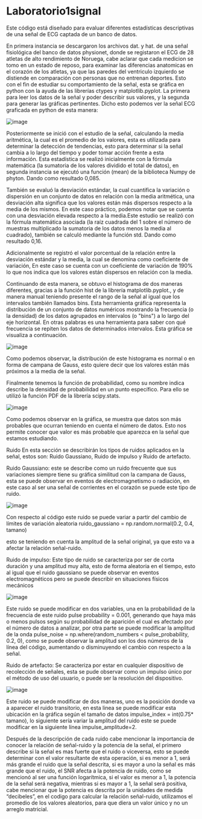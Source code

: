 # Laboratorio1signal
Este código está diseñado para evaluar diferentes estadísticas descriptivas de una señal de ECG captada de un banco de datos.
 
En primera instancia se descargaron los archivos dat. y hat. de una señal fisiológica del banco de datos physionet, donde se registaron el ECG de 28 atletas de alto rendimiento de Noruega, cabe aclarar que cada medicion se tomo en un estado de reposo, para examinar las diferencias anatomicas en el corazón de los atletas, ya que las paredes del ventriculo izquierdo se distiende en comparación con personas que no entrenan deportes.
Esto con el fin de estudiar su comportamiento de la señal, esta se gráfica en python con la ayuda de las librerías  ctypes y  matplotlib.pyplot. La primera para leer los datos de la señal y poder describir sus valores, y la segunda para generar las gráficas pertinentes. Dicho esto podemos ver la señal ECG graficada en python de esta manera:

![image](https://github.com/user-attachments/assets/df062716-de6f-4793-833a-d03159c3e6eb)



Posteriormente se inició con el estudio de la señal, calculando la media aritmética, la cual es el promedio de los valores, esta es utilizada para determinar la detección de tendencias, esto para determinar si la señal cambia a lo largo del tiempo y poder tomar acción frente a esta información. Esta estadística se realizó inicialmente con la fórmula matemática (la sumatoria de los valores dividido el total de datos), en segunda instancia se ejecutó una función (mean) de la biblioteca  Numpy de phyton. Dando como resultado 0,085.

También se evaluó la desviación estándar, la cual cuantifica la  variación o dispersión en un conjunto de datos en relación con la media aritmética, una desviación alta significa que los valores están más dispersos respecto a la media de los mismos. En este caso práctico, podemos notar que se cuenta con una desviación elevada respecto a la media.Este estudio se realizó con la fórmula matemática asociada (la raíz cuadrada del 1 sobre el número de muestras multiplicado la sumatoria de los datos menos la media al cuadrado), también se calculó mediante la función std. Dando como resultado 0,16.

Adicionalmente se registró el valor porcentual de la relación entre la desviación estándar y la media, la cual se denomina como coeficiente de variación, En este caso se cuenta con un coeficiente de variación de 190% lo que nos indica que los valores están dispersos en relación con la media. 

Continuando de esta manera, se obtuvo el histograma de dos maneras diferentes, gracias a la función hist de la librería matplotlib.pyplot., y de manera manual teniendo presente el rango de la señal al igual que los intervalos también llamados bins.
Esta herramienta gráfica  representa la distribución de un conjunto de datos numéricos mostrando la frecuencia (o la densidad) de los datos agrupados en intervalos (o "bins") a lo largo del eje horizontal. En otras palabras es una herramienta para saber con qué frecuencia se repiten los datos de determinados intervalos. Esta gráfica se visualiza a continuación. 

![image](https://github.com/user-attachments/assets/c0ff69f4-0d6d-423e-a8f5-d936a54efa3b)



Como podemos observar, la distribución de este histograma es normal o en forma de campana de Gauss, esto quiere decir que los valores están más próximos a la media de la señal. 

Finalmente tenemos la función de probabilidad, como su nombre indica describe la densidad de probabilidad en un punto específico. Para ello se utilizó la función  PDF de la librería scipy.stats. 

![image](https://github.com/user-attachments/assets/bcf482ec-7d2c-4ac1-a39f-aacca8414d3c)


Como podemos observar en la gráfica, se muestra que datos son más probables que ocurran teniendo en cuenta el número de datos. Esto nos permite conocer que valor es más probable que aparezca en la señal que estamos estudiando.


Ruido
En esta sección se describirán los tipos de ruidos aplicados en la señal, estos son: Ruido Gaussiano, Ruido de impulso y Ruido de artefacto.

Ruido Gaussiano: este se describe como un ruido frecuente que sus variaciones siempre tiene su gráfica similitud con la campana de Gauss, esta se puede observar en eventos de electromagnetismo o radiación, en este caso al ser una señal de corrientes en el corazón se puede este tipo de ruido.

![image](https://github.com/user-attachments/assets/2df03c85-3c33-48b6-a21d-83eb3f009ad1)


Con respecto al código este ruido se puede variar a partir del cambio de límites de variación aleatoria 
             ruido_gaussiano = np.random.normal(0.2, 0.4, tamano)

esto se teniendo en cuenta la amplitud de la señal original, ya que esto va a afectar la relación señal-ruido.

Ruido de impulso: Este tipo de ruido se caracteriza por ser de corta duración y una amplitud muy alta, esto de forma aleatoria en el tiempo, esto al igual que el ruido gaussiano se puede observar en eventos electromagnéticos pero se puede describir en situaciones físicos mecánicos

![image](https://github.com/user-attachments/assets/d224eba1-ee43-4090-8fbe-c9119dbbd203)


Este ruido se puede modificar en dos variables, una en la probabilidad de la frecuencia de este ruido pulse probability = 0.001, generando que haya más o menos pulsos según su probabilidad de aparición el cual es afectado por el número de datos a analizar, por otra parte se puede modificar la amplitud de la onda pulse_noise = np.where(random_numbers < pulse_probability, 0.2, 0), como se puede observar la amplitud son los dos números de la línea del código, aumentando o disminuyendo el cambio con respecto a la señal.

Ruido de artefacto: Se caracteriza por estar en cualquier dispositivo de recolección de señales, esta se pude observar como un impulso único por el método de uso del usuario, o puede ser la resolución del dispositivo.

![image](https://github.com/user-attachments/assets/f537ed0b-deb8-45f3-a652-7f8deaac5d99)



Este ruido se puede modificar de dos maneras, uno es la posición donde va a aparecer el ruido transitorio, en esta linea se puede modificar esta ubicación en la gráfica según el tamaño de datos impulse_index = int(0.75* tamano), lo siguiente sería variar la amplitud del ruido este se puede modificar en la siguiente línea impulse_amplitude=2.

Después de la descripción de cada ruido cabe mencionar la importancia de conocer la relación de señal-ruido y la potencia de la señal, el primero describe si la señal es mas fuerte que el ruido o viceversa, esto se puede determinar con el valor resultante de esta operación, si es menor a 1, será más grande el ruido que la señal descrita, si es mayor a uno la señal es más grande que el ruido, el SNR afecta a la potencia de ruido, como se mencionó al ser una función logarítmica, si el valor es menor a 1, la potencia de la señal será negativa, mientras si es mayor a 1, la señal será positiva, cabe mencionar que la potencia es descrita por la unidades de medida “decibeles”, en el codigo para calcular la relación señal-ruido, utilizamos el promedio de los valores aleatorios, para que diera un valor único y no un arreglo matricial.
